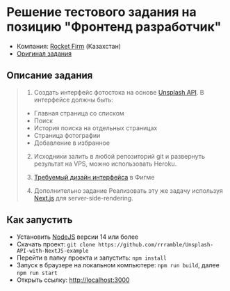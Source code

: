 # Решение тестового задания на позицию "Фронтенд разработчик"
- Компания: [Rocket Firm](https://rocketfirm.com/) (Казахстан)
- [Оригинал задания](https://rocketfirm.com/ru/job/+frontend-dev-astana/)

## Описание задания
> 1. Создать интерфейс фотостока на основе
[Unsplash API](https://unsplash.com/developers).
> В интерфейсе должны быть:
> - Главная страница со списком
> - Поиск
> - История поиска на отдельных страницах
> - Страница фотографии
> - Добавление в избранное
> 
> 2. Исходники залить в любой репозиторий git и развернуть результат на VPS,
можно использовать Heroku.
> 
> 3. [Требуемый дизайн интерфейса](https://www.figma.com/file/VHHUfQm7sQsziibED8EAa5/Rocket-frontend-test?node-id=151%3A123)
в Фигме
> 
> 4. Дополнительно задание
> Реализовать эту же задачу используя [Next.js](https://nextjs.org)
для server-side-rendering.

## Как запустить
- Установить [NodeJS](https://nodejs.org) версии 14 или более
- Скачать проект: ```git clone https://github.com/rrramble/Unsplash-API-with-NextJS-example```
- Перейти в папку проекта и запустить: ```npm install```
- Запуск в браузере на локальном компьютере: ```npm run build```, далее ```npm run start```
- Открыть ссылку: [http://localhost:3000](http://localhost:3000)
